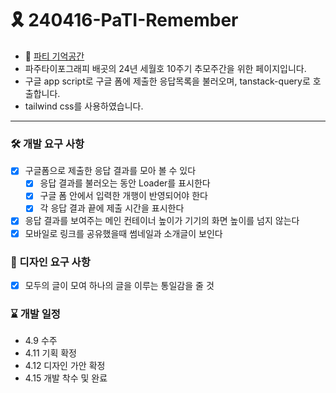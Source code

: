 # 🎗️ 240416-PaTI-Remember

- 📌 [파티 기억공간](https://2024-pati-remember.neocities.org/)
- 파주타이포그래피 배곳의 24년 세월호 10주기 추모주간을 위한 페이지입니다.
- 구글 app script로 구글 폼에 제출한 응답목록을 불러오며, tanstack-query로 호출합니다.
- tailwind css를 사용하였습니다.

---

### 🛠️ 개발 요구 사항

- [x] 구글폼으로 제출한 응답 결과를 모아 볼 수 있다
  - [x] 응답 결과를 불러오는 동안 Loader를 표시한다
  - [x] 구글 폼 안에서 입력한 개행이 반영되어야 한다
  - [x] 각 응답 결과 끝에 제출 시간을 표시한다
- [x] 응답 결과를 보여주는 메인 컨테이너 높이가 기기의 화면 높이를 넘지 않는다
- [x] 모바일로 링크를 공유했을때 썸네일과 소개글이 보인다

### 🎨 디자인 요구 사항

- [x] 모두의 글이 모여 하나의 글을 이루는 통일감을 줄 것

### ⌛️ 개발 일정

- 4.9 수주
- 4.11 기획 확정
- 4.12 디자인 가안 확정
- 4.15 개발 착수 및 완료
